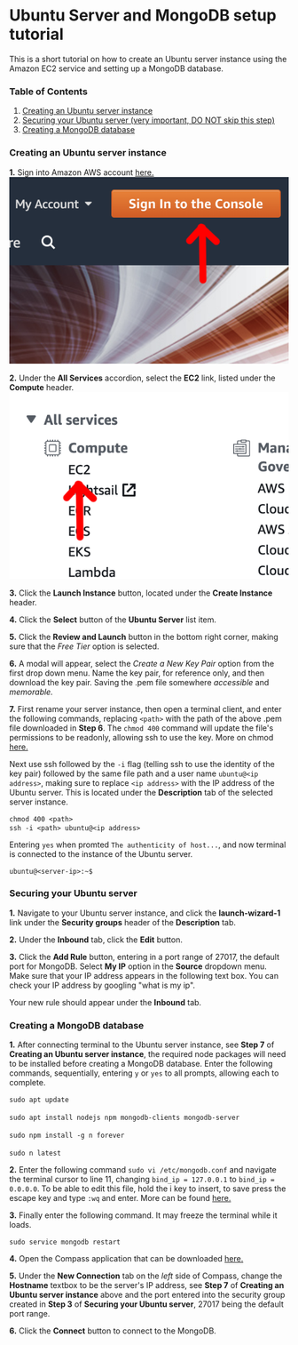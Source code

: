# Ubuntu Server and MongoDB setup tutorial  
This is a short tutorial on how to create an Ubuntu server instance using the Amazon EC2 service and setting up a MongoDB database.  

### Table of Contents  
1. [Creating an Ubuntu server instance](#creating-an-ubuntu-server-instance)
2. [Securing your Ubuntu server (very important, DO NOT skip this step)](#securing-your-ubuntu-server)
3. [Creating a MongoDB database](#creating-a-mongodb-database)

### Creating an Ubuntu server instance  
**1.** Sign into Amazon AWS account [here.](https://aws.amazon.com/)  
![Sign in to amazon AWS account.][1]

**2.** Under the **All Services** accordion, select the **EC2** link, listed under the **Compute** header.
![Click on EC2 link.][2]

**3.** Click the **Launch Instance** button, located under the **Create Instance** header.

**4.** Click the **Select** button of the **Ubuntu Server** list item.

**5.** Click the **Review and Launch** button in the bottom right corner, making sure that the *Free Tier* option is selected.

**6.** A modal will appear, select the *Create a New Key Pair* option from the first drop down menu. Name the key pair, for reference only, and then download the key pair. Saving the .pem file somewhere *accessible* and *memorable.*

**7.** First rename your server instance, then open a terminal client, and enter the following commands, replacing `<path>` with the path of the above .pem file downloaded in **Step 6**. The `chmod 400` command will update the file's permissions to be readonly, allowing ssh to use the key. More on chmod [here.](https://www.linode.com/docs/tools-reference/tools/modify-file-permissions-with-chmod/)

Next use ssh followed by the `-i` flag (telling ssh to use the identity of the key pair) followed by the same file path and a user name `ubuntu@<ip address>`, making sure to replace `<ip address>` with the IP address of the Ubuntu server. This is located under the **Description** tab of the selected server instance.
```
chmod 400 <path>
ssh -i <path> ubuntu@<ip address>
```
Entering `yes` when promted `The authenticity of host...`, and now terminal is connected to the instance of the Ubuntu server.
```
ubuntu@<server-ip>:~$
```


### Securing your Ubuntu server  
**1.** Navigate to your Ubuntu server instance, and click the **launch-wizard-1** link under the **Security groups** header of the **Description** tab.

**2.** Under the **Inbound** tab, click the **Edit** button.

**3.** Click the **Add Rule** button, entering in a port range of 27017, the default port for MongoDB. Select **My IP** option in the **Source** dropdown menu. Make sure that your IP address appears in the following text box. You can check your IP address by googling "what is my ip".

Your new rule should appear under the **Inbound** tab.


### Creating a MongoDB database  
**1.** After connecting terminal to the Ubuntu server instance, see **Step 7** of **Creating an Ubuntu server instance**, the required node packages will need to be installed before creating a MongoDB database. Enter the following commands, sequentially, entering `y` or `yes` to all prompts, allowing each to complete.
```
sudo apt update

sudo apt install nodejs npm mongodb-clients mongodb-server

sudo npm install -g n forever

sudo n latest
```
**2.** Enter the following command `sudo vi /etc/mongodb.conf` and navigate the terminal cursor to line 11, changing `bind_ip = 127.0.0.1` to `bind_ip = 0.0.0.0`. To be able to edit this file, hold the i key to insert, to save press the escape key and type `:wq` and enter. More can be found [here.](https://www.howtogeek.com/102468/a-beginners-guide-to-editing-text-files-with-vi/)

**3.** Finally enter the following command. It may freeze the terminal while it loads.
```
sudo service mongodb restart
```

**4.** Open the Compass application that can be downloaded [here.](https://www.mongodb.com/products/compass)

**5.** Under the **New Connection** tab on the *left* side of Compass, change the **Hostname** textbox to be the server's IP address, see **Step 7** of **Creating an Ubuntu server instance** above and the port entered into the security group created in **Step 3** of **Securing your Ubuntu server**, 27017 being the default port range.

**6.** Click the **Connect** button to connect to the MongoDB.

[1]: https://github.com/zanayr/EC2-MongoDB-Tutorial/blob/master/images/1.png
[2]: https://github.com/zanayr/EC2-MongoDB-Tutorial/blob/master/images/2.png